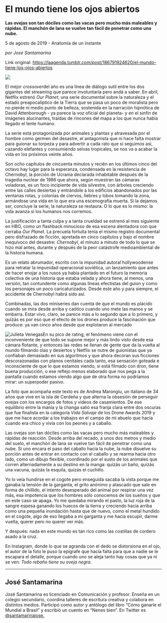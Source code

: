 # El mundo tiene los ojos abiertos

**Las ovejas son tan dóciles como las vacas pero mucho más maleables y rápidas. El manchón de lana se vuelve tan fácil de penetrar como una nube.**

5 de agosto de 2019 - Anatomía de un instante

_por José Santamarina_

Link original: https://laagenda.tumblr.com/post/186791924620/el-mundo-tiene-los-ojos-abiertos

![](https://64.media.tumblr.com/f85c7021f9dcfd79345f3425bbc7389d/8f5bf73f4e7ce878-47/s500x750/8372dc45198edaa81f0d1f58094f7ed13eac27c4.jpg)


El mejor *crossover*del año es una línea de diálogo sutil entre los dos gigantes del streaming que parece involuntaria pero andá a saber. En abril, Netflix estrenó *Our Planet*, una serie documental sobre la naturaleza y el estado preapocalíptico de la Tierra que se pasa un poco de moralista pero no pierde ni medio punto de belleza, sostenida en la narración hipnótica de David Attenborough - ya parece la voz oficial del planeta- y en el sinfín de imágenes alucinantes, traídas de rincones del mapa a los que nunca había llegado el lente humano.

La serie está protagonizada por animales y plantas y atravesada por el hombre como germen del desastre, el antagonista que ni hace falta mostrar para guionar su torpeza y para advertir a cada rato que si seguimos así, cazando elefantes y consumiendo selvas tropicales, se nos va a acabar la vida en los próximos veinte años. 

Son ocho capítulos de cincuenta minutos y recién en los últimos cinco del octavo hay lugar para la esperanza, condensada en la resistencia de Chernobyl, la porción de Ucrania declarada inhabitable después de la tragedia nuclear de 1986 que ahora, según muestran las cámaras voladoras, es un foco incipiente de vida silvestre, con árboles creciendo entre las calles desiertas y entrándole a los edificios abandonados por las ventanas rotas, y colonias de ciervos, liebres y lobos tomando la zona, armándose una vida en lo que era una escenografía muerta. Si la dejamos ser, concluye la serie, la naturaleza se restaura. O lo que es lo mismo: la vida avanza si los humanos nos corremos.

La justificación a tanta culpa y a tanta crueldad se estrenó al mes siguiente en HBO, como un flashback minucioso de esa escena alentadora con que cerraba *Our Planet*. La precuela fortuita tenía el mismo registro documental pero disfrazado de ficción, apretada en cinco capítulos y bajo el nombre inequívoco del desastre: *Chernobyl*, el minuto a minuto de todo lo que se hizo mal antes, durante y después de la peor catástrofe medioambiental de la historia humana. 

Es un relato abrumador, escrito con la impunidad autoral hollywoodense para retratar la impunidad operacional soviética, un lanzamiento que antes de hacer enojar a los rusos ya había plantado en el futuro la memoria colectiva de una historia que estaba velada y ahora tiene, al menos, una versión, tan contundente como algunas líneas efectistas del guion y como los personajes un poco caricaturizados. Desde este año y para siempre, el accidente de Chernobyl habrá sido así.

Combinadas, las dos miniseries dan cuenta de que el mundo es plácido cuando se mira desde arriba y caótico cuando uno mete las manos y se embarra. Estar vivo, claro, se parece más a lo segundo que a lo primero, y quizás es por eso que el efecto de los drones produce la fascinación que produce: ya van cinco años desde que explotaron al mercado 

![Julieta Venegas](https://64.media.tumblr.com/6ca1d56a302ede603e64bf449521e127/8f5bf73f4e7ce878-d0/s250x400/32c540f0e63e90d87b9f281bdefb7743de46287f.jpg)En su pico de rating, el fenómeno viene con el inconveniente de que todo se supone mejor y más lindo visto desde esa cámara flotante, y entonces las redes se llenan de gente que da la vuelta al mundo filmando olas y desiertos y Netflix se nutre de guionistas que ya confiaban demasiado en sus algoritmos y que ahora decoran sus ficciones descorazonadas con planos cenitales cada tanto, esa sensación goteada e inconsciente de que lo que estamos viendo, si está filmado con dron, tiene buena producción, o ese reflejo menos elaborado que nos pega a la pantalla cuando estamos viendo algo que de otra forma no podríamos mirar: un superpoder pasivo.

La foto que acompaña este texto es de Andrea Marongiu, un italiano de 34 años que vive en la isla de Cerdeña y que alterna la obsesión de perseguir ovejas con los encargos de fotos y videos de casamientos. De ese equilibrio entre la manía y la changa salió esa franja clara entre dos oscuras que fue finalista en la categoría *Vida Salvaje* de los Drone Awards 2019 y que me hace acordar a los trabajos en el campo de mi abuelo que hacía cuando era chico y vivía con los peones y a caballo.

Las ovejas son tan dóciles como las vacas pero mucho más maleables y rápidas de reacción. Desde arriba del recado, a unos dos metros y medio del suelo, el manchón de lana se vuelve tan fácil de penetrar como una nube. Si uno encara el paso del caballo hacia la nube, la nube disuelve su porción antes de entrar en contacto con el caballo y se rearma hacia otro lado, como un dibujo flexible, coordinado por el susto de los animales que corren alternadamente a su destino en la manga: quizás un baño, quizás una vacuna, quizás la esquila, quizás el cuchillo. 

Yo lo veía hundirse en el cogote pero enseguida sacaba la vista porque me ganaba la tensión de la garganta, el grito anónimo y atascado que sale en forma de chillido, el intento desesperado del animal por respirar una vez más, esa impotencia que los hombres sólo conocemos de los sueños y que en este caso se apaga. Yo me quedaba mirando el pasto, la luz roja de la sangre espesa ganando los huecos de la tierra y creciendo hacia arriba como una pequeña inundación hasta que de nuevo, como el metal hundido en el cogote, algo de eso llegaba a mi garganta y me hacía escupir, darme vuelta, querer pero no querer ver más.

Y después: nada en este mundo es tan rico como las costillas de cordero asado a la cruz.

En Instagram, donde lo que se agranda con el dedo se distorsiona en el ojo, el autor de la foto le puso la epígrafe que hacía falta para que a nadie se le escapara el detalle, porque cuando uno se aleja tanto hay cosas que ya ni se ven: *Todo rebaño tiene su oveja negra*.



---

 José Santamarina
-----------------

 José Santamarina es licenciado en Comunicación y profesor. Enseña en un colegio secundario, coordina talleres de escritura creativa y colabora en distintos medios. Participó como autor y antólogo del libro “Cómo ganarle el Mundial a Brasil” y escribió un cuento en “Nenes bien”. En Twitter es [@santamarinajose.](https://twitter.com/santamarinajose)

